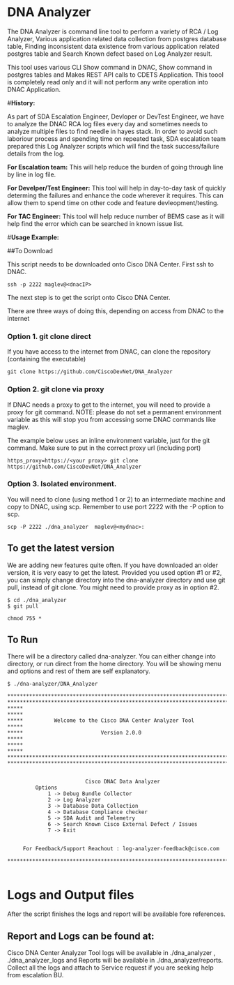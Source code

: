 # DNA Analyzer

The  DNA Analyzer is command line tool to perform a variety of RCA / Log Analyzer, Various application related data collection from postgres database table, Finding inconsistent data existence from various application related postgres table and Search Known defect based on Log Analyzer result.

This tool uses various CLI Show command in DNAC, Show command in postgres tables and Makes REST API calls to CDETS Application. This toool is completely read only and it will not perform any write operation into DNAC Application.
 
#**History:**

As part of SDA Escalation Engineer, Devloper or DevTest Engineer, we have to analyze the DNAC RCA log files every day and sometimes needs to analyze multiple files to find needle in hayes stack. In order to avoid such laboriour process and spending time on repeated task, SDA escalation team prepared this Log Analyzer scripts which will find the task success/failure details from the log.

**For Escalation team:**
This will help reduce the burden of going through line by line in log file.

**For Develper/Test Engineer:**
This tool will help in day-to-day task of quickly determing the failures and enhance the code wherever it requires. This can allow them to spend time on other code and feature devleopment/testing.

**For TAC Engineer:**
This tool will help reduce number of BEMS case as it will help find the error which can be searched in known issue list.


#**Usage Example:**


##To Download

This script needs to be downloaded onto Cisco DNA Center.  First ssh to DNAC.

```
ssh -p 2222 maglev@<dnacIP>
```

The next step is to get the script onto Cisco DNA Center.  

There are three ways of doing this, depending on access from DNAC to the internet
 
### Option 1.  git clone direct
If you have access to the internet from DNAC, can clone the repository (containing the executable)

```
git clone https://github.com/CiscoDevNet/DNA_Analyzer
```
### Option 2. git clone via proxy
If DNAC needs a proxy to get to the internet, you will need to provide a proxy for git command.
NOTE:  please do not set a permanent environment variable as this will stop you from accessing some DNAC commands like maglev.

The example below uses an inline environment variable, just for the git command.  Make sure to put in the correct proxy url (including port) 
```
https_proxy=https://<your proxy> git clone https://github.com/CiscoDevNet/DNA_Analyzer
```

### Option 3. Isolated environment.  
You will need to clone (using method 1 or 2) to an intermediate machine and copy to DNAC, using scp.  Remember to use port 2222 with the -P option to scp.
```
scp -P 2222 ./dna_analyzer  maglev@<mydnac>:
```


## To get the latest version
We are adding new features quite often.  If you have downloaded an older version, it is very easy to get the latest.  Provided you used option #1 or #2, you can simply change directory into the dna-analyzer directory and use git pull, instead of git clone.  You might need to provide proxy as in option #2.
```
$ cd ./dna_analyzer 
$ git pull

chmod 755 *
```

## To Run

There will be a directory called dna-analyzer.  You can either change into directory, or run direct from the home directory.
You will be showing menu and options and rest of them are self explanatory.
```
$ ./dna-analyzer/DNA_Analyzer

*****************************************************************************
*****************************************************************************
*****                                                                   *****
*****          Welcome to the Cisco DNA Center Analyzer Tool            *****
*****                         Version 2.0.0                             *****
*****                                                                   *****
*****************************************************************************
*****************************************************************************


						 Cisco DNAC Data Analyzer
		 Options
			 1 -> Debug Bundle Collector 
			 2 -> Log Analyzer 
			 3 -> Database Data Collection 
			 4 -> Database Compliance checker 
			 5 -> SDA Audit and Telemetry 
			 6 -> Search Known Cisco External Defect / Issues 
			 7 -> Exit 


	 For Feedback/Support Reachout : log-analyzer-feedback@cisco.com

***************************************************************************


```

# Logs and Output files
After the script finishes the logs and report will be available fore references.
## Report and Logs can be found at:
 Cisco DNA Center Analyzer Tool logs will be available in ./dna_analyzer , ./dna_analyzer_logs and Reports will be available in ./dna_analyzer/reports. 
 Collect all the logs and attach to Service request if you are seeking help from escalation BU.


